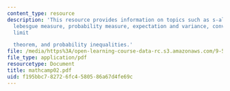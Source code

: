 ```yaml
---
content_type: resource
description: 'This resource provides information on topics such as s-algebra, measure,
  lebesgue measure, probability measure, expectation and variance, convergence, central
  limit

  theorem, and probability inequalities.'
file: /media/https%3A/open-learning-course-data-rc.s3.amazonaws.com/9-520-statistical-learning-theory-and-applications-spring-2006/f195bbc782726fc4580586a67d4fe69c_mathcamp02.pdf
file_type: application/pdf
resourcetype: Document
title: mathcamp02.pdf
uid: f195bbc7-8272-6fc4-5805-86a67d4fe69c
---
```

